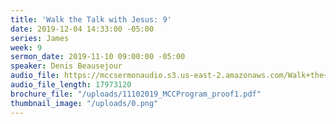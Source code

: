 ```yaml
---
title: 'Walk the Talk with Jesus: 9'
date: 2019-12-04 14:33:00 -05:00
series: James
week: 9
sermon_date: 2019-11-10 09:00:00 -05:00
speaker: Denis Beausejour
audio_file: https://mccsermonaudio.s3.us-east-2.amazonaws.com/Walk+the+Talk+with+Jesus/Walk+the+Talk+with+Jesus+9.lite.mp3
audio_file_length: 17973120
brochure_file: "/uploads/11102019_MCCProgram_proof1.pdf"
thumbnail_image: "/uploads/0.png"
---
```

